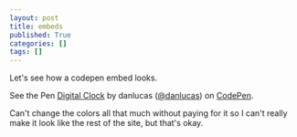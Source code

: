 ```yaml
---
layout: post
title: embeds
published: True
categories: []
tags: []
---
```


Let's see how a codepen embed looks.

<p data-height="544" data-theme-id="7588" data-slug-hash="vGruJ" data-default-tab="result" class='codepen'>See the Pen <a href='http://codepen.io/danlucas/pen/vGruJ/'>Digital Clock</a> by danlucas (<a href='http://codepen.io/danlucas'>@danlucas</a>) on <a href='http://codepen.io'>CodePen</a>.</p>
<script async src="//codepen.io/assets/embed/ei.js"></script>

Can't change the colors all that much without paying for it so I can't really make it look like the rest of the site, but that's okay.
